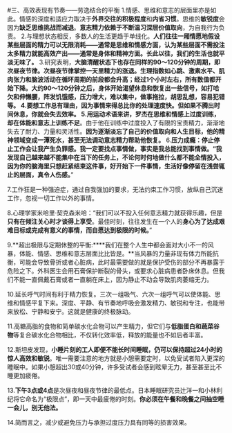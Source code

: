 #三、高效表现有节奏——劳逸结合的平衡
1.情感、思维和意志的层面里亦是如此。情感的深度和适应力取决于**外界交往的积极程度**和**内省习惯**。思维的**敏锐度**会因为**缺乏思维挑战而减退**。**意志精力依赖于不断温习深层价值取向**，为自我行为负责。
2.与理想状态相反，多数人的生活更趋于单线化。**人们往往一厢情愿地假设某些层面的精力可以无限消耗——通常是思维和情感方面，认为某些层面不需投注太多精力就能高效产出——通常是身体和精神方面。长此以往，我们的生活也就平淡无味了。**
3.研究表明，**大脑清醒状态下也存在同样的90～120分钟的周期，即次昼夜节律。**次昼夜节律掌控一天里精力的涨退。生理指数如心跳、激素水平、肌肉张力和脑波活动在循环周期的前段都会升高；**经过1个小时左右，所有数值都开始下降。大约90～120分钟之后，身体开始渴望休息和恢复**出一些信号，如打哈欠和伸懒腰，阵发饥饿感，压力增大，难以集中，做事拖拉，胡思乱想，容易犯错等。
4.**要想工作总有理由，因为事情来得总比你的处理速度快。但如果不腾出时间休息，你就会失去效率。**
5.用运动术语来讲，罗杰**在思维和情感上过度训练，却在体能和意志上训练不足**。由于他在训练中过度投入了有限的宝贵精力，渐渐地失去了耐力、力量和灵活性。**因为逐渐淡忘了自己的价值取向和人生目标，他的精神领域变成一潭死水，甚至无法调动意志精力帮助他恢复。**
6.**压力成瘾：**停止停止工作会让我产生负罪感。我一定要找点事情做，事实是我总能找到事情做。**“我发现自己越来越不能集中在当下的任务上，不论何时何地做什么都不能全情投入，因为你的脑海里只想赶紧结束这件事，好开始下一件事情，生活好像停留在浅尝辄止的层面，真令人伤感。**”

7.工作狂是一种强迫症，通过自我强加的要求，无法约束工作习惯，放纵自己沉迷工作，忽视一切工作以外的事情。

8.心理学家米哈里·契克森米哈：“我们可以不投入任何意志精力就获得乐趣，但是**只有在倾注关心时才谈得上享受**。最佳时刻，往往发生在一个人的**身心为了达成艰难目标或完成有意义的事情，而自愿达到极限的时候。**”

9.**超出极限与定期休整的平衡:****我们在整个人生中都会面对大小不一的风暴，体能、情感、思维和意志层面比比皆是。**当风暴的力量非现有体力所能抗衡，可能会导致骨折或者心脏病，此时最需要做的就是保护受伤的部分不再暴露于危险之下。外科医生会用石膏保护断裂的骨头，或要求心脏病患者卧床休息。但我们不能一直佩戴石膏或者一直躺在床上，因为静止不动会导致肌肉萎缩无力。

10.延长呼气时间有利于精力恢复。三次一组吸气、六次一组呼气可以使体能、思维和情感平复下来。深度、平静、有节奏地呼吸会激发精力、敏锐和专注，也能带来放松、宁静和安宁。这就是健康的终极脉动。

11.高糖高脂的食物和简单碳水化合物可以产生精力，但它们与**低脂蛋白和蔬菜谷物**等复合碳水化合物相比，不仅转化效率低，释放的能量也不如后者丰富。

12.斯坦皮发现，**小睡片刻的工人即便不能长时间睡眠，仍可以保持超过24小时的惊人高效和敏锐**。唯一需要注意的地方就是小憩需要定时，以免受试者陷入更深的睡眠中。如果小憩超出30或40分钟，许多受试者会感到眩晕无力，甚至甚至比不睡更加疲倦。

13.**下午3点或4点**是次昼夜和昼夜节律的最低点。日本睡眠研究员辻洋一和小林利纪将它命名为“极限点”，即一天中最疲倦的时刻。**你必须在午餐和晚餐之间抽空睡一会儿，别无他法。**

14.简而言之，减少或避免压力与承担过度压力具有同等的损害效果。